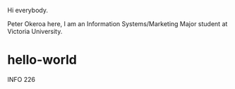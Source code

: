 Hi everybody.

Peter Okeroa here, I am an Information Systems/Marketing Major student at Victoria University.

# hello-world
INFO 226
